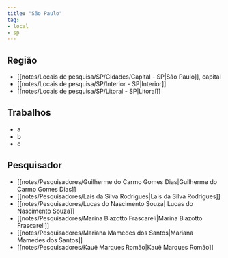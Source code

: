 ```yaml
---
title: "São Paulo"
tag: 
- local
- sp
---
```


## Região
- [[notes/Locais de pesquisa/SP/Cidades/Capital - SP|São Paulo]], capital
- [[notes/Locais de pesquisa/SP/Interior - SP|Interior]]
- [[notes/Locais de pesquisa/SP/Litoral - SP|Litoral]]

## Trabalhos
- a
- b
- c

## Pesquisador
- [[notes/Pesquisadores/Guilherme do Carmo Gomes Dias|Guilherme do Carmo Gomes Dias]]
- [[notes/Pesquisadores/Lais da Silva Rodrigues|Lais da Silva Rodrigues]]
- [[notes/Pesquisadores/Lucas do Nascimento Souza| Lucas do Nascimento Souza]]
- [[notes/Pesquisadores/Marina Biazotto Frascareli|Marina Biazotto Frascareli]]
- [[notes/Pesquisadores/Mariana Mamedes dos Santos|Mariana Mamedes dos Santos]]
- [[notes/Pesquisadores/Kauê Marques Romão|Kauê Marques Romão]]